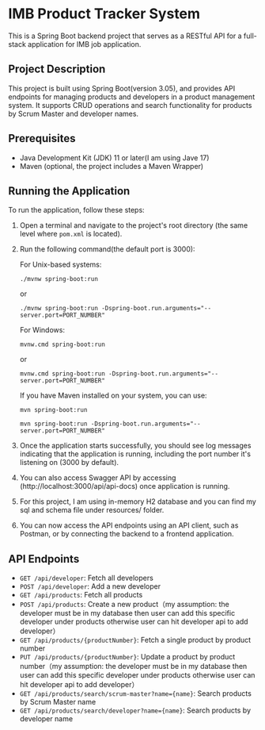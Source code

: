 # IMB Product Tracker System

This is a Spring Boot backend project that serves as a RESTful API for a full-stack application for IMB job application.

## Project Description

This project is built using Spring Boot(version 3.05), and provides API endpoints for managing products and developers in a product management system. It supports CRUD operations and search functionality for products by Scrum Master and developer names.

## Prerequisites

- Java Development Kit (JDK) 11 or later(I am using Jave 17)
- Maven (optional, the project includes a Maven Wrapper)

## Running the Application

To run the application, follow these steps:

1. Open a terminal and navigate to the project's root directory (the same level where `pom.xml` is located).

2. Run the following command(the default port is 3000):

   For Unix-based systems:
   ```
   ./mvnw spring-boot:run
   ```
   or
   ```
   ./mvnw spring-boot:run -Dspring-boot.run.arguments="--server.port=PORT_NUMBER"
   ```

   For Windows:
   ```
   mvnw.cmd spring-boot:run
   ```
   or
   ```
   mvnw.cmd spring-boot:run -Dspring-boot.run.arguments="--server.port=PORT_NUMBER"
   ```

   If you have Maven installed on your system, you can use:
    ```
    mvn spring-boot:run
    ```
    ```
    mvn spring-boot:run -Dspring-boot.run.arguments="--server.port=PORT_NUMBER"
    ```

3. Once the application starts successfully, you should see log messages indicating that the application is running, including the port number it's listening on (3000 by default).

4. You can also access Swagger API by accessing (http://localhost:3000/api/api-docs) once application is running.

5. For this project, I am using in-memory H2 database and you can find my sql and schema file under resources/ folder.

6. You can now access the API endpoints using an API client, such as Postman, or by connecting the backend to a frontend application.

## API Endpoints
- `GET /api/developer`: Fetch all developers
- `POST /api/developer`: Add a new developer
- `GET /api/products`: Fetch all products
- `POST /api/products`: Create a new product（my assumption: the developer must be in my database then user can add this specific developer under products otherwise user can hit developer api to add developer）
- `GET /api/products/{productNumber}`: Fetch a single product by product number
- `PUT /api/products/{productNumber}`: Update a product by product number（my assumption: the developer must be in my database then user can add this specific developer under products otherwise user can hit developer api to add developer）
- `GET /api/products/search/scrum-master?name={name}`: Search products by Scrum Master name
- `GET /api/products/search/developer?name={name}`: Search products by developer name


